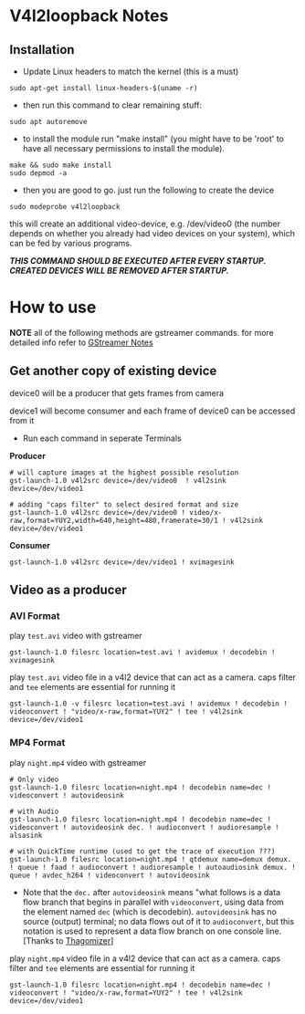 # V4l2loopback Notes 

## Installation 

- Update Linux headers to match the kernel (this is a must)

 ```shell
 sudo apt-get install linux-headers-$(uname -r)
 ```
- then run this command to clear remaining stuff:
 
 ```shell
sudo apt autoremove
 ```
- to install the module run "make install" (you might have to be 'root' to have all necessary permissions to install the module).

 ```shell
make && sudo make install
sudo depmod -a
 ```
- then you are good to go. just run the following  to create the device

 ```shell
sudo modeprobe v4l2loopback
 ```
this will create an additional video-device, e.g. /dev/video0 (the number depends on whether you already had video devices on your system), which can be fed by various programs. 

 ***THIS COMMAND SHOULD BE EXECUTED AFTER EVERY STARTUP. CREATED DEVICES WILL BE REMOVED AFTER STARTUP.***

# How to use
**NOTE** all of the following methods are gstreamer commands. for more detailed info refer to [GStreamer Notes](gstreamer.md)
## Get another copy of existing device
device0 will be a producer that gets frames from camera

device1 will become consumer and each frame of device0 can be accessed from it 

- Run each command in seperate Terminals 
 
**Producer**
```shell
# will capture images at the highest possible resolution 
gst-launch-1.0 v4l2src device=/dev/video0  ! v4l2sink device=/dev/video1

# adding "caps filter" to select desired format and size
gst-launch-1.0 v4l2src device=/dev/video0 ! video/x-raw,format=YUY2,width=640,height=480,framerate=30/1 ! v4l2sink device=/dev/video1
```
**Consumer**
```shell
gst-launch-1.0 v4l2src device=/dev/video1 ! xvimagesink
```
## Video as a producer
### AVI Format
play `test.avi` video with gstreamer
```shell
gst-launch-1.0 filesrc location=test.avi ! avidemux ! decodebin ! xvimagesink
```
play `test.avi` video file in a v4l2 device that can act as a camera. caps filter and `tee` elements are essential for running it
```shell
gst-launch-1.0 -v filesrc location=test.avi ! avidemux ! decodebin ! videoconvert ! "video/x-raw,format=YUY2" ! tee ! v4l2sink device=/dev/video1
```
### MP4 Format
play `night.mp4` video with gstreamer
```shell
# Only video
gst-launch-1.0 filesrc location=night.mp4 ! decodebin name=dec ! videoconvert ! autovideosink

# with Audio
gst-launch-1.0 filesrc location=night.mp4 ! decodebin name=dec ! videoconvert ! autovideosink dec. ! audioconvert ! audioresample ! alsasink

# with QuickTime runtime (used to get the trace of execution ???)
gst-launch-1.0 filesrc location=night.mp4 ! qtdemux name=demux demux. ! queue ! faad ! audioconvert ! audioresample ! autoaudiosink demux. ! queue ! avdec_h264 ! videoconvert ! autovideosink
```
 - Note that the `dec.` after `autovideosink` means "what follows is a data flow branch that begins in parallel with `videoconvert`, using data from the element named `dec` (which is decodebin). `autovideosink` has no source (output) terminal; no data flows out of it to `audioconvert`, but this notation is used to represent a data flow branch on one console line. [Thanks to [Thagomizer](https://stackoverflow.com/users/2288372/thagomizer)]

play `night.mp4` video file in a v4l2 device that can act as a camera. caps filter and `tee` elements are essential for running it
```shell
gst-launch-1.0 filesrc location=night.mp4 ! decodebin name=dec ! videoconvert ! "video/x-raw,format=YUY2" ! tee ! v4l2sink device=/dev/video1
```

